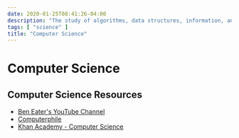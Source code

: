 ```yaml
---
date: 2020-01-25T08:41:26-04:00
description: "The study of algorithms, data structures, information, and computation"
tags: [ "science" ]
title: "Computer Science"
---
```


# Computer Science

## Computer Science Resources

* [Ben Eater's YouTube Channel](https://www.youtube.com/channel/UCS0N5baNlQWJCUrhCEo8WlA)
* [Computerphile](https://www.youtube.com/channel/UC9-y-6csu5WGm29I7JiwpnA)
* [Khan Academy - Computer Science](https://www.khanacademy.org/computing/)
